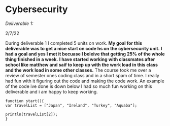 # Cybersecurity
*Deliverable 1:*

2/7/22

During deliverable 1 I completed 5 units on work. __My goal for this deliverable was to get a nice start on code hs on the cybersecurity unit.__
 __I had a goal and yes I met it becuase I beleive that getting 25% of the whole thing finished in a week.__ __I have started working with classmates after school like matthew and saif to keep up with the work load in this class and the work load in some other classes.__ The course took me over a review of semester ones coding class and in a short spam of time. I really had fun with it figuring out the code and making the code work. An example of the code ive done is down below I had so much fun working on this deliverable and i am happy to keep working.
 
 ```// Write your code here
function start(){
var travelList = ["Japan", "Ireland", "Turkey", "Aquaba"];

println(travelList[2]);
}
```

